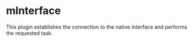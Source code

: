 # mInterface
This plugin establishes the connection to the native interface and performs the requested task.
